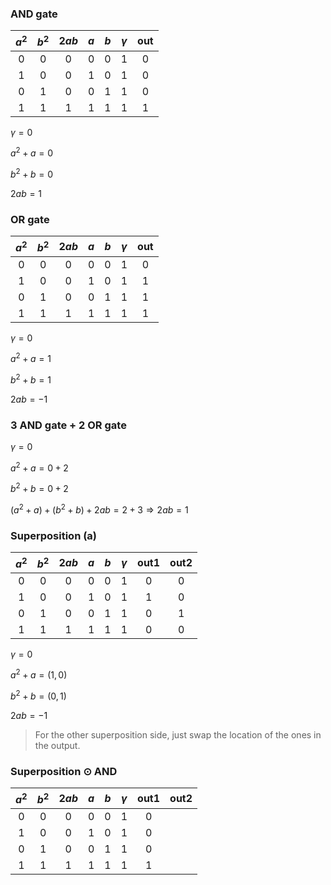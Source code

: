 ### AND gate
|$a^2$|$b^2$|$2ab$|$a$|$b$|$\gamma$|out|
|:---:|:---:|:---:|:-:|:-:|:------:|:-:|
|0|0|0|0|0|1|0|
|1|0|0|1|0|1|0|
|0|1|0|0|1|1|0|
|1|1|1|1|1|1|1|

$\gamma = 0$

$a^2+a = 0$

$b^2+b = 0$

$2ab = 1$

### OR gate

|$a^2$|$b^2$|$2ab$|$a$|$b$|$\gamma$|out|
|:---:|:---:|:---:|:-:|:-:|:------:|:-:|
|0|0|0|0|0|1|0|
|1|0|0|1|0|1|1|
|0|1|0|0|1|1|1|
|1|1|1|1|1|1|1|

$\gamma = 0$

$a^2+a = 1$

$b^2+b = 1$

$2ab = -1$

### 3 AND gate + 2 OR gate

$\gamma = 0$

$a^2+a = 0+2$

$b^2+b = 0+2$

$(a^2+a) + (b^2+b) + 2ab=2+3 \Rightarrow 2ab = 1$

### Superposition (a)

|$a^2$|$b^2$|$2ab$|$a$|$b$|$\gamma$|out1|out2|
|:---:|:---:|:---:|:-:|:-:|:------:|:--:|:--:|
|0|0|0|0|0|1|0|0|
|1|0|0|1|0|1|1|0|
|0|1|0|0|1|1|0|1|
|1|1|1|1|1|1|0|0|

$\gamma = 0$

$a^2+a = (1, 0)$

$b^2+b = (0, 1)$

$2ab = -1$

> For the other superposition side, just swap the location of the ones in the output.


### Superposition $\odot$ AND

|$a^2$|$b^2$|$2ab$|$a$|$b$|$\gamma$|out1|out2|
|:---:|:---:|:---:|:-:|:-:|:------:|:--:|:--:|
|0|0|0|0|0|1|0|
|1|0|0|1|0|1|0|
|0|1|0|0|1|1|0|
|1|1|1|1|1|1|1|